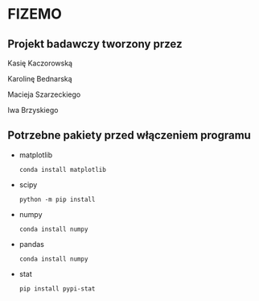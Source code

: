 # FIZEMO

## Projekt badawczy tworzony przez 

  Kasię Kaczorowską 

  Karolinę Bednarską

  Macieja Szarzeckiego 

  Iwa Brzyskiego
  

## Potrzebne pakiety przed włączeniem programu
  * matplotlib

    `conda install matplotlib`

  * scipy 

    `python -m pip install`

  * numpy 

    `conda install numpy`
  
  * pandas

    `conda install numpy`
  * stat
    
    `pip install pypi-stat`